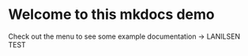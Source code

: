 # Welcome to this mkdocs demo
Check out the menu to see some example documentation -> LANILSEN TEST
